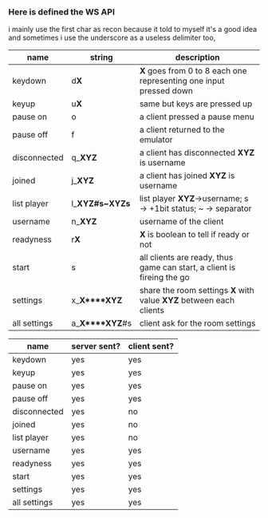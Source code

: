 ### Here is defined the WS API
i mainly use the first char as recon because it told to myself it's a good idea and sometimes i use the underscore as a useless
delimiter too,

| name         | string             | description                                                              | 
|--------------|--------------------|--------------------------------------------------------------------------|
| keydown      | d**X**             | **X** goes from 0 to 8 each one representing one input pressed down      |
| keyup        | u**X**             |  same but keys are pressed up                                            |
| pause on     | o                  | a client pressed a pause menu                                            |
| pause off    | f                  | a client returned to the emulator                                        |
| disconnected | q_**XYZ**          | a client has disconnected **XYZ** is username                            |
| joined       | j_**XYZ**          | a client has joined **XYZ** is username                                  |
| list player  | l_**XYZ#s~XYZs**   | list player **XYZ**->username; s -> +1bit status; ~ -> separator         |
| username     | n_**XYZ**          | username of the client                                                   |
| readyness    | r**X**             | **X** is boolean to tell if ready or not                                 |
| start        | s                  | all clients are ready, thus game can start, a client is fireing the go   |
| settings     | x_**X****XYZ**     | share the room settings **X** with value **XYZ** between each clients    |
| all settings | a_**X****XYZ**#s   | client ask for the room settings                                         |

| name         | server sent?| client sent?|
|--------------|-------------|-------------|
| keydown      | yes         | yes         |
| keyup        | yes         | yes         |
| pause on     | yes         | yes         |
| pause off    | yes         | yes         |
| disconnected | yes         | no          |
| joined       | yes         | no          |
| list player  | yes         | no          |
| username     | yes         | yes         |
| readyness    | yes         | yes         |
| start        | yes         | yes         |
| settings     | yes         | yes         |
| all settings | yes         | yes         |